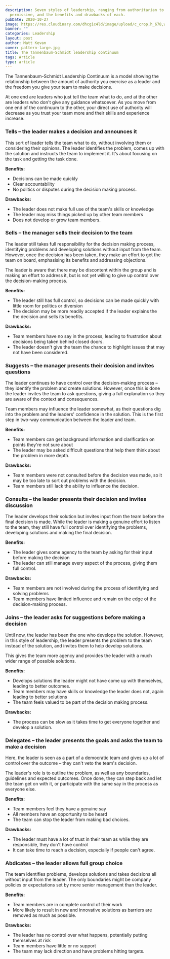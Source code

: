 ```yaml
---
description: Seven styles of leadership, ranging from authoritarian to
  permissive, and the benefits and drawbacks of each.
pubDate: 2020-10-27
image: https://res.cloudinary.com/dhcgic4ld/image/upload/c_crop,h_678,w_905,x_143,y_257/c_scale,h_678,w_905/v1705279242/slc1/446.png
banner: ""
categories: Leadership
layout: post
author: Matt Kevan
cover: pattern-large.jpg
title: The Tannenbaum-Schmidt leadership continuum
tags: Article
type: article
---
```

The Tannenbaum-Schmidt Leadership Continuum is a model showing the relationship between the amount of authority you exercise as a leader and the freedom you give your team to make decisions.

At one end are leaders who just tell the team what to do, and at the other are leaders who don't give any guidance whatsoever. As you move from one end of the continuum to the other, your direct use of authority will decrease as you trust your team more and their skills and experience increase. 

### Tells – the leader makes a decision and announces it

This sort of leader tells the team what to do, without involving them or considering their opinions. The leader identifies the problem, comes up with the solution and instructs the team to implement it. It’s about focusing on the task and getting the task done.

**Benefits:**

* Decisions can be made quickly
* Clear accountability
* No politics or disputes during the decision making process.

**Drawbacks:**

* The leader does not make full use of the team's skills or knowledge
* The leader may miss things picked up by other team members
* Does not develop or grow team members.

### Sells – the manager sells their decision to the team

The leader still takes full responsibility for the decision making process, identifying problems and developing solutions without input from the team. However, once the decision has been taken, they make an effort to get the team on board, emphasising its benefits and addressing  objections.

The leader is aware that there may be discontent within the group and is making an effort to address it, but is not yet willing to give up control over the decision-making process.

**Benefits:**

* The leader still has full control, so decisions can be made quickly with little room for politics or diversion
* The decision may be more readily accepted if the leader explains the  the decision and sells its benefits.

**Drawbacks:**

* Team members have no say in the process, leading to frustration about decisions being taken behind closed doors.
* The leader doesn't give the team the chance to highlight issues that may not have been considered.

### Suggests – the manager presents their decision and invites questions

The leader continues to have control over the decision-making process – they identify the problem and create solutions. However, once this is done the leader invites the team to ask questions, giving a full explanation so they are aware of the context and consequences.

Team members may influence the leader somewhat, as their questions dig into the problem and the leaders' confidence in the solution. This is the first step in two-way communication between the leader and team.

**Benefits:**

* Team members can get background information and clarification on points they're not sure about
* The leader may be asked difficult questions that help them think about the problem in more depth.

**Drawbacks:**

* Team members were not consulted before the decision was made, so it may be too late to sort out problems with the decision.
* Team members still lack the ability to influence the decision.

### Consults – the leader presents their decision and  invites discussion

The leader develops their solution but invites input from the team before the final decision is made. While the leader is making a genuine effort to listen to the team, they still have full control over identifying the problems, developing solutions and making the final decision.

**Benefits:**

* The leader gives some agency to the team by asking for their input before making the decision
* The leader can still manage every aspect of the process, giving them full control.

**Drawbacks:**

* Team members are not involved during the process of identifying and solving problems 
* Team members have limited influence and remain on the edge of the decision-making process. 

### Joins – the leader asks for suggestions before making a decision

Until now, the leader has been the one who develops the solution. However, in this style of leadership, the leader presents the problem to the team instead of the solution, and invites them to help develop solutions.

This gives the team more agency and provides the leader with a much wider range of possible solutions.

**Benefits:**

* Develops solutions the leader might not have come up with themselves, leading to better outcomes.
* Team members may have skills or knowledge the leader does not, again leading to better solutions
* The team feels valued to be part of the decision making process.

**Drawbacks:**

* The process can be slow as it takes time to get everyone together and develop a solution.

### Delegates – the leader presents the goals and asks the team to make a decision

Here, the leader is seen as a part of a democratic team and gives up a lot of control over the outcome – they can't veto the team's decision.

The leader's role is to outline the problem, as well as any boundaries, guidelines and expected outcomes. Once done, they can step back and let the team get on with it, or participate with the same say in the process as everyone else.

**Benefits:**

* Team members feel they have a genuine say
* All members have an opportunity to be heard
* The team can stop the leader from making bad choices.

**Drawbacks:**

* The leader must have a lot of trust in their team as while they are responsible, they don't have control
* It can take time to reach a decision, especially if people can't agree.

### Abdicates – the leader allows full group choice

The team identifies problems, develops solutions and takes decisions all without input from the leader. The only boundaries might be company policies or expectations set by more senior management than the leader.

**Benefits:**

* Team members are in complete control of their work
* More likely to result in new and innovative solutions as barriers are removed as much as possible.

**Drawbacks:**

* The leader has no control over what happens, potentially putting themselves at risk
* Team members have little or no support
* The team may lack direction and have problems hitting targets.
